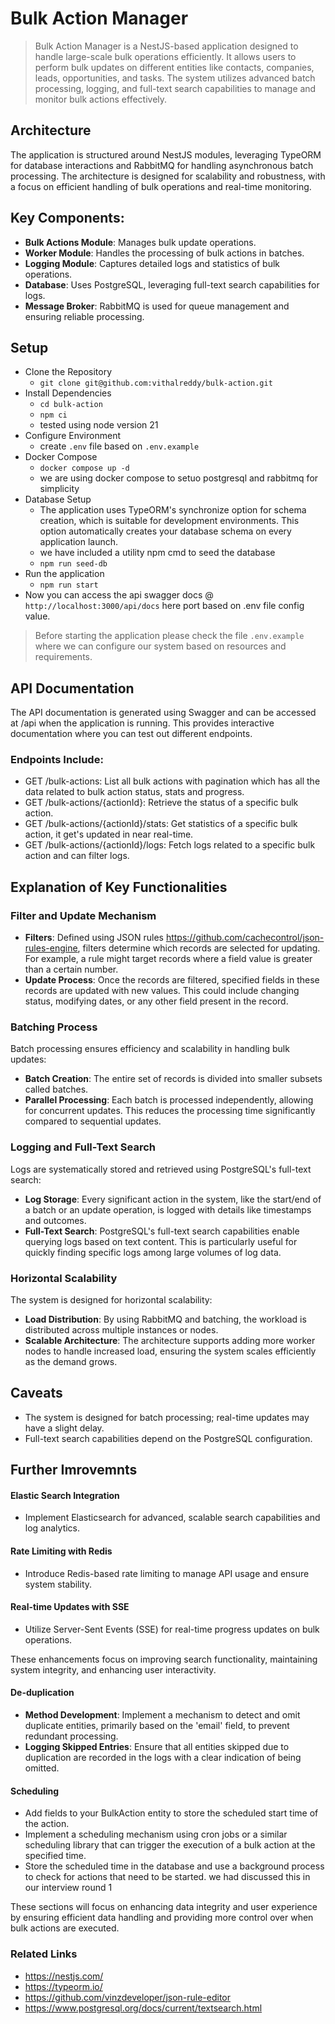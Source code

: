 # Bulk Action Manager

> Bulk Action Manager is a NestJS-based application designed to handle large-scale bulk operations efficiently. It allows users to perform bulk updates on different entities like contacts, companies, leads, opportunities, and tasks. The system utilizes advanced batch processing, logging, and full-text search capabilities to manage and monitor bulk actions effectively.

## Architecture
The application is structured around NestJS modules, leveraging TypeORM for database interactions and RabbitMQ for handling asynchronous batch processing. The architecture is designed for scalability and robustness, with a focus on efficient handling of bulk operations and real-time monitoring.

## Key Components:
- **Bulk Actions Module**: Manages bulk update operations.
- **Worker Module**: Handles the processing of bulk actions in batches.
- **Logging Module**: Captures detailed logs and statistics of bulk operations.
- **Database**: Uses PostgreSQL, leveraging full-text search capabilities for logs.
- **Message Broker**: RabbitMQ is used for queue management and ensuring reliable processing.

## Setup

- Clone the Repository
    - `git clone git@github.com:vithalreddy/bulk-action.git`
- Install Dependencies
    - `cd bulk-action`
    - `npm ci`
    - tested using node version 21
- Configure Environment
    - create `.env` file based on `.env.example`
- Docker Compose
    - `docker compose up -d`
    - we are using docker compose to setuo postgresql and rabbitmq for simplicity
- Database Setup
    - The application uses TypeORM's synchronize option for schema creation, which is suitable for development environments. This option automatically creates your database schema on every application launch.
    - we have included a utility npm cmd to seed the database
    - `npm run seed-db`
- Run the application
    - `npm run start`
- Now you can access the api swagger docs @ ` http://localhost:3000/api/docs` here port based on .env file config value.


> Before starting the application please check the file `.env.example` where we can configure our system based on resources and requirements.

## API Documentation
The API documentation is generated using Swagger and can be accessed at /api when the application is running. This provides interactive documentation where you can test out different endpoints.

### Endpoints Include:
- GET /bulk-actions: List all bulk actions with pagination which has all the data related to bulk action status, stats and progress.
- GET /bulk-actions/{actionId}: Retrieve the status of a specific bulk action.
- GET /bulk-actions/{actionId}/stats: Get statistics of a specific bulk action, it get's updated in near real-time.
- GET /bulk-actions/{actionId}/logs: Fetch logs related to a specific bulk action and can filter logs.

## Explanation of Key Functionalities

### Filter and Update Mechanism

- **Filters**: Defined using JSON rules https://github.com/cachecontrol/json-rules-engine, filters determine which records are selected for updating. For example, a rule might target records where a field value is greater than a certain number.
- **Update Process**: Once the records are filtered, specified fields in these records are updated with new values. This could include changing status, modifying dates, or any other field present in the record.

### Batching Process
Batch processing ensures efficiency and scalability in handling bulk updates:

- **Batch Creation**: The entire set of records is divided into smaller subsets called batches.
- **Parallel Processing**: Each batch is processed independently, allowing for concurrent updates. This reduces the processing time significantly compared to sequential updates.


### Logging and Full-Text Search

Logs are systematically stored and retrieved using PostgreSQL's full-text search:

- **Log Storage**: Every significant action in the system, like the start/end of a batch or an update operation, is logged with details like timestamps and outcomes.
- **Full-Text Search**: PostgreSQL's full-text search capabilities enable querying logs based on text content. This is particularly useful for quickly finding specific logs among large volumes of log data.

### Horizontal Scalability
The system is designed for horizontal scalability:

- **Load Distribution**: By using RabbitMQ and batching, the workload is distributed across multiple instances or nodes.
- **Scalable Architecture**: The architecture supports adding more worker nodes to handle increased load, ensuring the system scales efficiently as the demand grows.



## Caveats

- The system is designed for batch processing; real-time updates may have a slight delay.
- Full-text search capabilities depend on the PostgreSQL configuration.

## Further Imrovemnts

#### Elastic Search Integration
- Implement Elasticsearch for advanced, scalable search capabilities and log analytics.

#### Rate Limiting with Redis
- Introduce Redis-based rate limiting to manage API usage and ensure system stability.

#### Real-time Updates with SSE
- Utilize Server-Sent Events (SSE) for real-time progress updates on bulk operations.

These enhancements focus on improving search functionality, maintaining system integrity, and enhancing user interactivity.

#### De-duplication
- **Method Development**: Implement a mechanism to detect and omit duplicate entities, primarily based on the 'email' field, to prevent redundant processing.
- **Logging Skipped Entries**: Ensure that all entities skipped due to duplication are recorded in the logs with a clear indication of being omitted.

#### Scheduling
- Add fields to your BulkAction entity to store the scheduled start time of the action.
- Implement a scheduling mechanism using cron jobs or a similar scheduling library that can trigger the execution of a bulk action at the specified time.
- Store the scheduled time in the database and use a background process to check for actions that need to be started. we had discussed this in our interview round 1

These sections will focus on enhancing data integrity and user experience by ensuring efficient data handling and providing more control over when bulk actions are executed.

### Related Links

- https://nestjs.com/
- https://typeorm.io/
- https://github.com/vinzdeveloper/json-rule-editor
- https://www.postgresql.org/docs/current/textsearch.html
